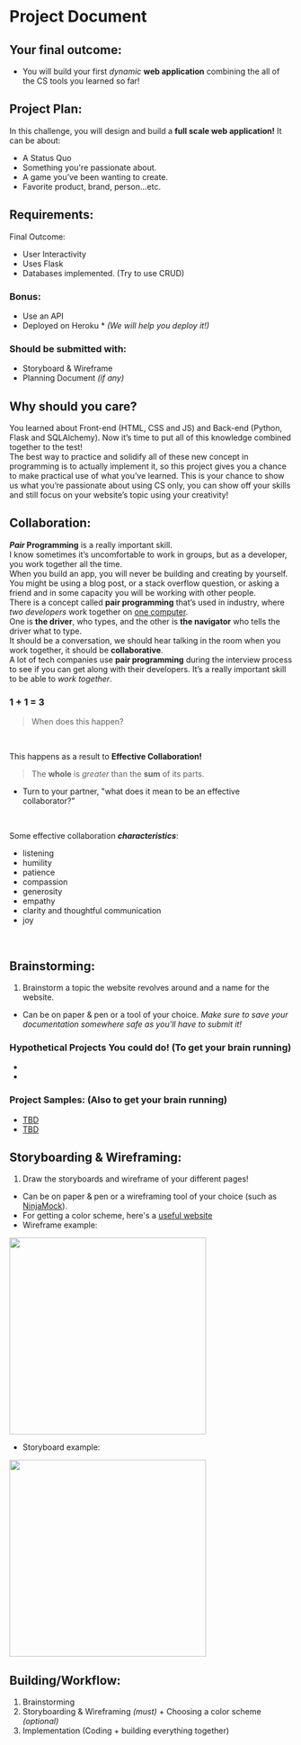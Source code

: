 # Project Document



## Your final outcome:
- You will build your first *dynamic* **web application** combining the all of the CS tools you learned so far!


## Project Plan:
In this challenge, you will design and build a **full scale web application!** It can be about:  
- A Status Quo
- Something you're passionate about.
- A game you’ve been wanting to create.
- Favorite product, brand, person...etc.


## Requirements:
Final Outcome:
- User Interactivity
- Uses Flask
- Databases implemented. (Try to use CRUD)

### Bonus:
- Use an API
- Deployed on Heroku * *(We will help you deploy it!)*  

### Should be submitted with: 
- Storyboard & Wireframe
- Planning Document *(if any)*  


## Why should you care?
You learned about Front-end (HTML, CSS and JS) and Back-end (Python, Flask and SQLAlchemy). Now it’s time to put all of this knowledge combined together to the test!  
The best way to practice and solidify all of these new concept in programming is to actually implement it, so this project gives you a chance to make practical use of what you’ve learned.
This is your chance to show us what you’re passionate about using CS only, you can show off your skills and still focus on your website’s topic using your creativity!  


## Collaboration:  
  
***Pair* Programming** is a really important skill.  
I know sometimes it’s uncomfortable to work in groups, but as a developer, you work together all the time.  
When you build an app, you will never be building and creating by yourself. You might be using a blog post, or a stack overflow question, or asking a friend and in some capacity you will be working with other people.  
There is a concept called **pair programming** that’s used in industry, where *two developers* work together on <u>one computer</u>.  
One is **the driver**, who types, and the other is **the navigator** who tells the driver what to type.  
It should be a conversation, we should hear talking in the room when you work together, it should be **collaborative**.  
A lot of tech companies use **pair programming** during the interview process to see if you can get along with their developers. It’s a really important skill to be able to *work together*.  


### 1 + 1 = 3
> When does this happen?  
</br>  

This happens as a result to **Effective Collaboration!**  

> The **whole** is *greater* than the **sum** of its parts.  
  
- Turn to your partner, "what does it mean to be an effective collaborator?"  
</br>  

Some effective collaboration ***characteristics***:
- listening
- humility
- patience
- compassion
- generosity
- empathy
- clarity and thoughtful communication
- joy  
</br>  


## Brainstorming:  
1. Brainstorm a topic the website revolves around and a name for the website.
- Can be on paper & pen or a tool of your choice. *Make sure to save your documentation somewhere safe as you'll have to submit it!*

### Hypothetical Projects You could do! (To get your brain running)
- 
- 


### Project Samples: (Also to get your brain running)
- [TBD]()
- [TBD]()  


## Storyboarding & Wireframing:
1. Draw the storyboards and wireframe of your different pages!  
- Can be on paper & pen or a wireframing tool of your choice (such as [NinjaMock](https://ninjamock.com/)).
- For getting a color scheme, here's a [useful website](https://coolors.co/)  
- Wireframe example:
<img src="https://lh3.googleusercontent.com/7lqo2S5GBmY2UITQFdUeSVWR0XAche0gWqcqvkxJhdHAUCnHHDt4WfpHnhmYOqxQBsOCiFp88EMtnaNJ6uQ6TYEvvuEP2UKakQPjoQlH2ZTDeyzHfdwI1pXNQ2-xVGjlC2KAs4Z8mg" width="350">  

- Storyboard example:  
<img src="https://lh6.googleusercontent.com/X2_I2HKKsJGVF3D8_qUrttJBch6gjAG2LRDbC1FL7Xfe23ST_uA-vwDiQtU6HjCdAbRmbJKz6moD_lh1VLFTBaez_bB5SJgyfVX8Qf8" width="350">


## Building/Workflow:
1. Brainstorming
2. Storyboarding & Wireframing *(must)* + Choosing a color scheme *(optional)*
3. Implementation (Coding + building everything together)

